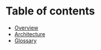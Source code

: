 # Table of contents

* [Overview](Overview.md)
* [Architecture](Architecture.md)
* [Glossary](GLOSSARY.md)
